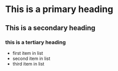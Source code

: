 # This is a primary heading
## This is a secondary heading
### this is a tertiary heading

* first item in list
* second item in list
* third item in list

